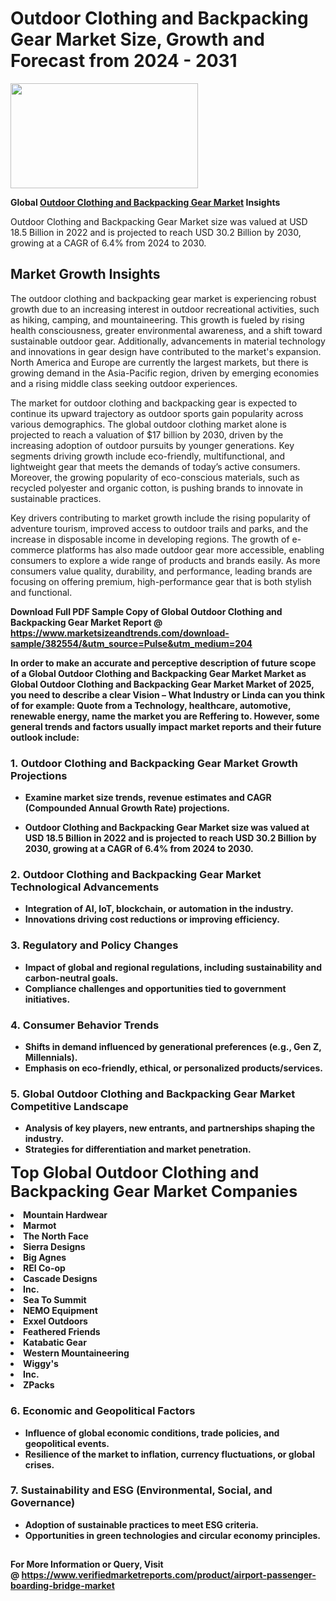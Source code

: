 <H1>Outdoor Clothing and Backpacking Gear Market Size, Growth and Forecast from 2024 - 2031</H1><img class="aligncenter size-medium wp-image-584254" src="https://thirdeyenews.in/wp-content/uploads/2024/09/Global-Market-Research-300x168.jpeg" alt="" width="300" height="168" /><p><strong>Global&nbsp;<a href="https://www.marketsizeandtrends.com/download-sample/382554/&amp;utm_source=Pulse&amp;utm_medium=204">Outdoor Clothing and Backpacking Gear Market</a> Insights</strong></p><p>Outdoor Clothing and Backpacking Gear Market size was valued at USD 18.5 Billion in 2022 and is projected to reach USD 30.2 Billion by 2030, growing at a CAGR of 6.4% from 2024 to 2030.</p><p><h2>Market Growth Insights</h2> <p>The outdoor clothing and backpacking gear market is experiencing robust growth due to an increasing interest in outdoor recreational activities, such as hiking, camping, and mountaineering. This growth is fueled by rising health consciousness, greater environmental awareness, and a shift toward sustainable outdoor gear. Additionally, advancements in material technology and innovations in gear design have contributed to the market's expansion. North America and Europe are currently the largest markets, but there is growing demand in the Asia-Pacific region, driven by emerging economies and a rising middle class seeking outdoor experiences.</p> <p><strong></strong></p> <p>The market for outdoor clothing and backpacking gear is expected to continue its upward trajectory as outdoor sports gain popularity across various demographics. The global outdoor clothing market alone is projected to reach a valuation of $17 billion by 2030, driven by the increasing adoption of outdoor pursuits by younger generations. Key segments driving growth include eco-friendly, multifunctional, and lightweight gear that meets the demands of today’s active consumers. Moreover, the growing popularity of eco-conscious materials, such as recycled polyester and organic cotton, is pushing brands to innovate in sustainable practices.</p> <p>Key drivers contributing to market growth include the rising popularity of adventure tourism, improved access to outdoor trails and parks, and the increase in disposable income in developing regions. The growth of e-commerce platforms has also made outdoor gear more accessible, enabling consumers to explore a wide range of products and brands easily. As more consumers value quality, durability, and performance, leading brands are focusing on offering premium, high-performance gear that is both stylish and functional.</p> <p><strong></p><p><span class=""><strong>Download Full PDF Sample Copy of Global Outdoor Clothing and Backpacking Gear Market Report</strong> @ <a href="https://www.marketsizeandtrends.com/download-sample/382554/&amp;utm_source=Pulse&amp;utm_medium=204" target="_blank">https://www.marketsizeandtrends.com/download-sample/382554/&amp;utm_source=Pulse&amp;utm_medium=204</a></span></p><p>In order to make an accurate and perceptive description of future scope of a Global&nbsp;Outdoor Clothing and Backpacking Gear Market Market as Global&nbsp;Outdoor Clothing and Backpacking Gear Market Market of 2025, you need to describe a clear Vision &ndash; What Industry or Linda can you think of for example: Quote from a Technology, healthcare, automotive, renewable energy, name the market you are Reffering to. However, some general trends and factors usually impact market reports and their future outlook include:</p><h3>1.&nbsp;<strong>Outdoor Clothing and Backpacking Gear Market Growth Projections</strong></h3><ul><li>Examine market size trends, revenue estimates and CAGR (Compounded Annual Growth Rate) projections.</li><li><p>Outdoor Clothing and Backpacking Gear Market size was valued at USD 18.5 Billion in 2022 and is projected to reach USD 30.2 Billion by 2030, growing at a CAGR of 6.4% from 2024 to 2030.</p></li></ul><h3>2.&nbsp;<strong>Outdoor Clothing and Backpacking Gear Market Technological Advancements</strong></h3><ul><li>Integration of AI, IoT, blockchain, or automation in the industry.</li><li>Innovations driving cost reductions or improving efficiency.</li></ul><h3>3.&nbsp;<strong>Regulatory and Policy Changes</strong></h3><ul><li>Impact of global and regional regulations, including sustainability and carbon-neutral goals.</li><li>Compliance challenges and opportunities tied to government initiatives.</li></ul><h3>4.&nbsp;<strong>Consumer Behavior Trends</strong></h3><ul><li>Shifts in demand influenced by generational preferences (e.g., Gen Z, Millennials).</li><li>Emphasis on eco-friendly, ethical, or personalized products/services.</li></ul><h3>5.&nbsp;<strong>Global Outdoor Clothing and Backpacking Gear Market Competitive Landscape</strong></h3><ul><li>Analysis of key players, new entrants, and partnerships shaping the industry.</li><li>Strategies for differentiation and market penetration.</li></ul><p data-pm-slice="1 1 []"><span style="color: inherit; font-family: inherit; font-size: 25px;">Top Global Outdoor Clothing and Backpacking Gear Market Companies</span></p><div class="" data-test-id=""><p><li>Mountain Hardwear</li><li> Marmot</li><li> The North Face</li><li> Sierra Designs</li><li> Big Agnes</li><li> REI Co-op</li><li> Cascade Designs</li><li> Inc.</li><li> Sea To Summit</li><li> NEMO Equipment</li><li> Exxel Outdoors</li><li> Feathered Friends</li><li> Katabatic Gear</li><li> Western Mountaineering</li><li> Wiggy's</li><li> Inc.</li><li> ZPacks</li></p></div><h3>6.&nbsp;<strong>Economic and Geopolitical Factors</strong></h3><ul><li>Influence of global economic conditions, trade policies, and geopolitical events.</li><li>Resilience of the market to inflation, currency fluctuations, or global crises.</li></ul><h3>7.&nbsp;<strong>Sustainability and ESG (Environmental, Social, and Governance)</strong></h3><ul><li>Adoption of sustainable practices to meet ESG criteria.</li><li>Opportunities in green technologies and circular economy principles.</li></ul><h2><strong style="font-size: 14px;">For More Information or Query, Visit @&nbsp;</strong><a style="background-color: #ffffff; font-size: 14px;" href="https://www.marketsizeandtrends.com/report/outdoor-clothing-and-backpacking-gear-market/" target="_blank">https://www.verifiedmarketreports.com/product/airport-passenger-boarding-bridge-market</a></h2>
